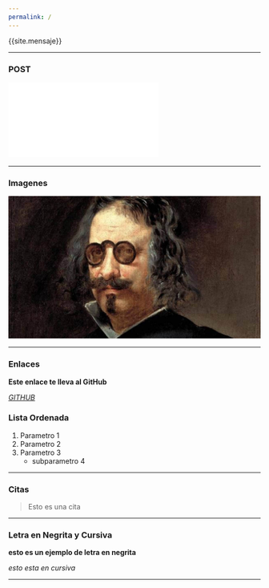 ```yaml
---
permalink: / 
---
```



{{site.mensaje}}

---

### POST

![Post](/_posts/2024-05-27-pagina1.md)

---

### Imagenes

![Jekyll](/imagenes/francisco.jpg)

---

### Enlaces

**Este enlace te lleva al GitHub**

[*GITHUB*](https://github.com/)



### Lista Ordenada
1. Parametro 1
2. Parametro 2 
3. Parametro 3
    - subparametro 4

---

### Citas

> Esto es una cita

---


### Letra en Negrita y Cursiva

**esto es un ejemplo de letra en negrita**

*esto esta en cursiva*

---
